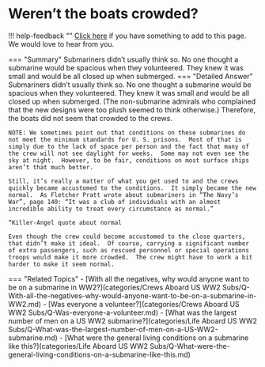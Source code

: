 # Weren’t the boats crowded?

!!! help-feedback ""
    [Click here](https://replace.md) if you have something to add to this page. We would love to hear from you.

=== "Summary"
    Submariners didn’t usually think so. No one thought a submarine would be spacious when they volunteered. They knew it was small and would be all closed up when submerged.
=== "Detailed Answer"
    Submariners didn’t usually think so.  No one thought a submarine would be spacious when they volunteered.  They knew it was small and would be all closed up when submerged.  (The non-submarine admirals who complained that the new designs were too plush seemed to think otherwise.)  Therefore, the boats did not seem that crowded to the crews.

    NOTE: We sometimes point out that conditions on these submarines do not meet the minimum standards for U. S. prisons.  Most of that is simply due to the lack of space per person and the fact that many of the crew will not see daylight for weeks.  Some may not even see the sky at night.  However, to be fair, conditions on most surface ships aren’t that much better.

    Still, it’s really a matter of what you get used to and the crews quickly became accustomed to the conditions.  It simply became the new normal.  As Fletcher Pratt wrote about submariners in “The Navy’s War”, page 140: “It was a club of individuals with an almost incredible ability to treat every circumstance as normal.”

    “Killer-Angel quote about normal

    Even though the crew could become accustomed to the close quarters, that didn’t make it ideal.  Of course, carrying a significant number of extra passengers, such as rescued personnel or special operations troops would make it more crowded.  The crew might have to work a bit harder to make it seem normal.
=== "Related Topics"
    - [With all the negatives, why would anyone want to be on a submarine in WW2?](categories/Crews Aboard US WW2 Subs/Q-With-all-the-negatives-why-would-anyone-want-to-be-on-a-submarine-in-WW2.md)
    - [Was everyone a volunteer?](categories/Crews Aboard US WW2 Subs/Q-Was-everyone-a-volunteer.md)
    - [What was the largest number of men on a US WW2 submarine?](categories/Life Aboard US WW2 Subs/Q-What-was-the-largest-number-of-men-on-a-US-WW2-submarine.md)
    - [What were the general living conditions on a submarine like this?](categories/Life Aboard US WW2 Subs/Q-What-were-the-general-living-conditions-on-a-submarine-like-this.md)
